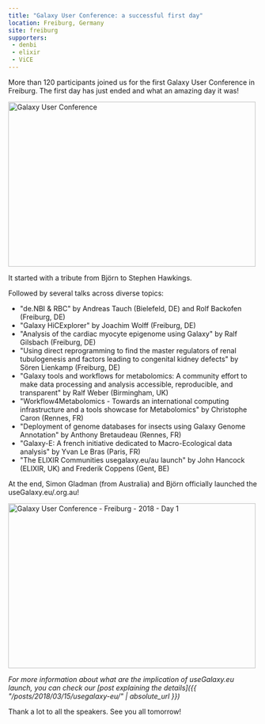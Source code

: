 ```yaml
---
title: "Galaxy User Conference: a successful first day"
location: Freiburg, Germany
site: freiburg
supporters:
 - denbi
 - elixir
 - ViCE
---
```


More than 120 participants joined us for the first Galaxy User Conference in Freiburg. The first day has just ended and what an amazing day it was!

<div class="multiple-img">
<a data-flickr-embed="true"  href="https://www.flickr.com/photos/134305289@N03/albums/72157666749418028" title="Galaxy User Conference"><img src="https://farm5.staticflickr.com/4786/39930400815_5788c882b6.jpg" width="500" height="333" alt="Galaxy User Conference"></a><script async src="//embedr.flickr.com/assets/client-code.js" charset="utf-8"></script>
</div>

It started with a tribute from Björn to Stephen Hawkings.

Followed by several talks across diverse topics:

- "de.NBI & RBC" by Andreas Tauch (Bielefeld, DE) and Rolf Backofen (Freiburg, DE)
- "Galaxy HiCExplorer" by Joachim Wolff (Freiburg, DE)
- "Analysis of the cardiac myocyte epigenome using Galaxy" by Ralf Gilsbach (Freiburg, DE)
- "Using direct reprogramming to find the master regulators of renal tubulogenesis and factors leading to congenital kidney defects" by Sören Lienkamp (Freiburg, DE)
- "Galaxy tools and workflows for metabolomics: A community effort to make data processing and analysis accessible, reproducible, and transparent" by Ralf Weber (Birmingham, UK)
- "Workflow4Metabolomics - Towards an international computing infrastructure and a tools showcase for Metabolomics" by Christophe Caron (Rennes, FR)
- "Deployment of genome databases for insects using Galaxy Genome Annotation" by Anthony Bretaudeau (Rennes, FR)
- "Galaxy-E: A french initiative dedicated to Macro-Ecological data analysis" by Yvan Le Bras (Paris, FR)
- "The ELIXIR Communities usegalaxy.eu/au launch" by John Hancock (ELIXIR, UK) and Frederik Coppens (Gent, BE)

At the end, Simon Gladman (from Australia) and Björn officially launched the useGalaxy.eu/.org.au!

<div class="multiple-img">
    <a data-flickr-embed="true"  href="https://www.flickr.com/photos/134305289@N03/39931636715/in/datetaken/" title="Galaxy User Conference - Freiburg - 2018 - Day 1"><img src="https://farm5.staticflickr.com/4771/39931636715_2f6af569f6.jpg" width="500" height="333" alt="Galaxy User Conference - Freiburg - 2018 - Day 1"></a><script async src="//embedr.flickr.com/assets/client-code.js" charset="utf-8"></script>
</div>

*For more information about what are the implication of useGalaxy.eu launch, you can check our [post explaining the details]({{ "/posts/2018/03/15/usegalaxy-eu/" | absolute_url }})*

Thank a lot to all the speakers. See you all tomorrow!